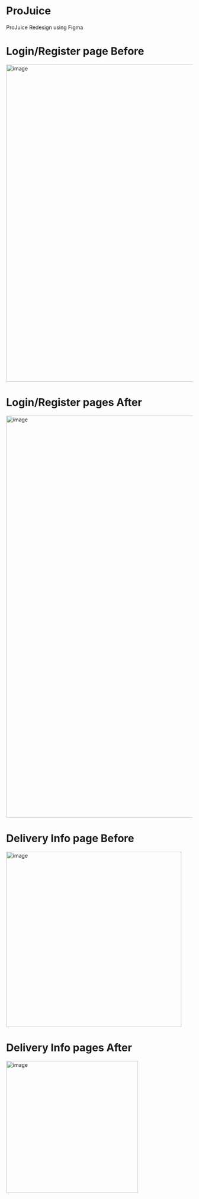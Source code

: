 # ProJuice
ProJuice Redesign using Figma

# Login/Register page Before
<img width="856" alt="image" src="https://github.com/goroskova/ProJuice/assets/167102100/83d1640b-f233-4e43-b40c-8c63e5be1d7d">

# Login/Register pages After
<img width="1085" alt="image" src="https://github.com/goroskova/ProJuice/assets/167102100/fba78242-a7e7-4fbd-93bf-e4af269f2f6d">

#  Delivery Info page Before
<img width="473" alt="image" src="https://github.com/goroskova/ProJuice/assets/167102100/86b8c4a1-4c4b-4cfa-8eb6-fc9d7a79cd80">


#  Delivery Info pages After
<img width="356" alt="image" src="https://github.com/goroskova/ProJuice/assets/167102100/aca17d00-061f-45c5-b905-5b68f04790d6">

